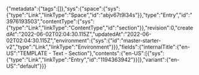 {"metadata":{"tags":[]},"sys":{"space":{"sys":{"type":"Link","linkType":"Space","id":"abjv67t9l34s"}},"type":"Entry","id":"3976193503","contentType":{"sys":{"type":"Link","linkType":"ContentType","id":"section"}},"revision":0,"createdAt":"2022-06-02T02:04:30.115Z","updatedAt":"2022-06-02T02:04:30.115Z","environment":{"sys":{"id":"master-starter-v2","type":"Link","linkType":"Environment"}}},"fields":{"internalTitle":{"en-US":"TEMPLATE - Text - Section"},"contents":{"en-US":[{"sys":{"type":"Link","linkType":"Entry","id":"1194363942"}}]},"variant":{"en-US":"default"}}}